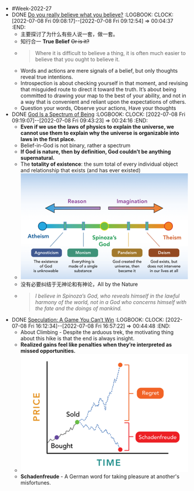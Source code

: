 - #Week-2022-27
- DONE [Do you really believe what you believe?](https://moretothat.com/do-you-really-believe-what-you-believe/)
  :LOGBOOK:
  CLOCK: [2022-07-08 Fri 09:08:17]--[2022-07-08 Fri 09:12:54] =>  00:04:37
  :END:
	- 主要探讨了为什么有些人说一套，做一套。
	- 知行合一 **True Belief**  ~~Or is it?~~
	- > Where it is difficult to believe a thing, it is often much easier to believe that you ought to believe it.
	- Words and actions are mere signals of a belief, but only thoughts reveal true intentions.
	- Introspection is about checking yourself in that moment, and revising that misguided route to direct it toward the truth. It’s about being committed to drawing your map to the best of your ability, and not in a way that is convenient and reliant upon the expectations of others.
	- Question your words, Observe your actions, Have your thoughts
- DONE [God Is a Spectrum of Being](https://moretothat.com/god/)
  :LOGBOOK:
  CLOCK: [2022-07-08 Fri 09:19:07]--[2022-07-08 Fri 09:43:23] =>  00:24:16
  :END:
	- **Even if we use the laws of physics to explain the universe, we cannot use them to explain why the universe is organizable into laws in the first place.**
	- Belief-in-God is not binary, rather a spectrum
	- **If God is nature, then by definition, God couldn’t be anything supernatural.**
	- The **totality of existence**: the sum total of every individual object and relationship that exists (and has ever existed)
	- ![The-God-Spectrum.png](../assets/The-God-Spectrum_1657244160764_0.png)
	- 没有必要纠结于无神论和有神论，All by the Nature
	- > _I believe in Spinoza’s God, who reveals himself in the lawful harmony of the world, not in a God who concerns himself with the fate and the doings of mankind._
- DONE [Speculation: A Game You Can’t Win](https://moretothat.com/speculation/)
  :LOGBOOK:
  CLOCK: [2022-07-08 Fri 16:12:34]--[2022-07-08 Fri 16:57:22] =>  00:44:48
  :END:
	- About Climbing - Despite the arduous trek, the motivating thing about this hike is that the end is always insight.
	- **Realized gains feel like penalties when they’re interpreted as missed opportunities.**
	- ![Speculation-Graph.png](../assets/Speculation-Graph_1657270671646_0.png)
	- **Schadenfreude** -  A German word for taking pleasure at another's misfortunes.